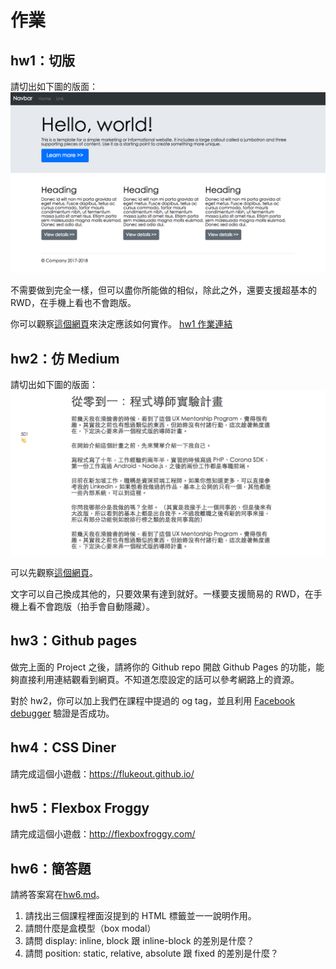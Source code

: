 # 作業

## hw1：切版

請切出如下圖的版面：
![](example.png)

不需要做到完全一樣，但可以盡你所能做的相似，除此之外，還要支援超基本的 RWD，在手機上看也不會跑版。

你可以觀察[這個網頁](http://mentor-program.co/huli/week2/hw1/)來決定應該如何實作。
[hw1 作業連結](http://www.lmybs112.ml/homeworks%20/week3/hw1/)
## hw2：仿 Medium

請切出如下圖的版面：
![](example2.png)

可以先觀察[這個網頁](http://www.lmybs112.ml/homeworks%20/week3/hw2/)。

文字可以自己換成其他的，只要效果有達到就好。一樣要支援簡易的 RWD，在手機上看不會跑版（拍手會自動隱藏）。

## hw3：Github pages
做完上面的 Project 之後，請將你的 Github repo 開啟 Github Pages 的功能，能夠直接利用連結觀看到網頁。不知道怎麼設定的話可以參考網路上的資源。

對於 hw2，你可以加上我們在課程中提過的 og tag，並且利用 [Facebook debugger](https://developers.facebook.com/tools/debug/) 驗證是否成功。

## hw4：CSS Diner

請完成這個小遊戲：https://flukeout.github.io/

## hw5：Flexbox Froggy

請完成這個小遊戲：http://flexboxfroggy.com/

## hw6：簡答題

請將答案寫在[hw6.md](hw6.md)。

1. 請找出三個課程裡面沒提到的 HTML 標籤並一一說明作用。
2. 請問什麼是盒模型（box modal）
3. 請問 display: inline, block 跟 inline-block 的差別是什麼？
4. 請問 position: static, relative, absolute 跟 fixed 的差別是什麼？
